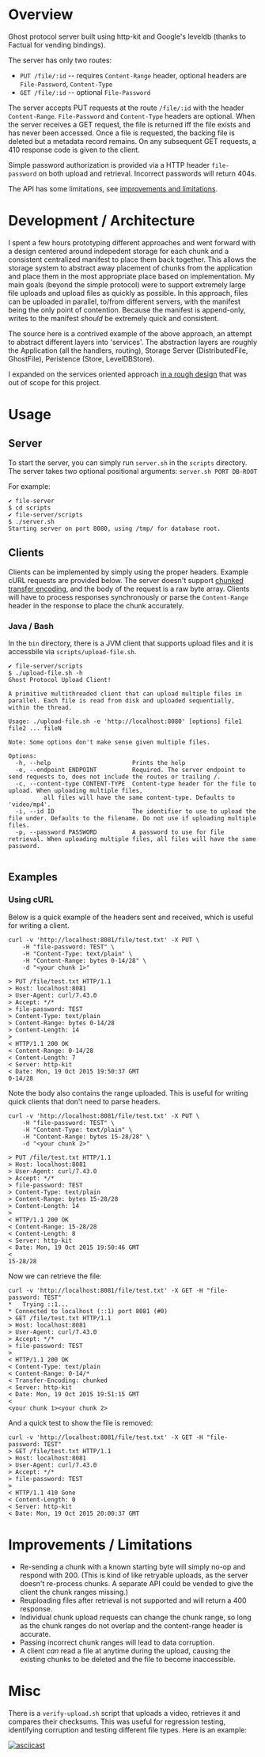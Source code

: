 # Overview 

Ghost protocol server built using http-kit and Google's leveldb (thanks to Factual for vending bindings).

The server has only two routes:

 * `PUT /file/:id` -- requires `Content-Range` header, optional headers are `File-Password`, `Content-Type`
 * `GET /file/:id` -- optional `File-Password`

The server accepts PUT requests at the route `/file/:id` with the header `Content-Range`. `File-Password` and `Content-Type` headers are optional. When the server receives a GET request, the file is returned iff the file exists and has never been accessed. Once a file is requested, the backing file is deleted but a metadata record remains. On any subsequent GET requests, a 410 response code is given to the client.

Simple password authorization is provided via a HTTP header `file-password` on both upload and retrieval. Incorrect passwords will return 404s.

The API has some limitations, see [improvements and limitations](https://github.com/ben-mays/file-server#improvements--limitations).

# Development / Architecture

I spent a few hours prototyping different approaches and went forward with a design centered around indepedent storage for each chunk and a consistent centralized manifest to place them back together. This allows the storage system to abstract away placement of chunks from the application and place them in the most appropriate place based on implementation. My main goals (beyond the simple protocol) were to support extremely large file uploads and upload files as quickly as possible. In this approach, files can be uploaded in parallel, to/from different servers, with the manifest being the only point of contention. Because the manifest is append-only, writes to the manifest _should_ be extremely quick and consistent. 

The source here is a contrived example of the above approach, an attempt to abstract different layers into 'services'. The abstraction layers are roughly the Application (all the handlers, routing), Storage Server (DistributedFile, GhostFile), Peristence (Store, LevelDBStore).

I expanded on the services oriented approach [in a rough design](https://github.com/ben-mays/designs/blob/master/scalable-file-store/scalable-file-store.md) that was out of scope for this project.

# Usage

## Server

To start the server, you can simply run `server.sh` in the `scripts` directory. The server takes two optional positional arguments: `server.sh PORT DB-ROOT`

For example:

```
✔ file-server
$ cd scripts
✔ file-server/scripts
$ ./server.sh
Starting server on port 8080, using /tmp/ for database root.
```

## Clients

Clients can be implemented by simply using the proper headers. Example cURL requests are provided below. The server doesn't support [chunked transfer encoding](https://en.wikipedia.org/wiki/Chunked_transfer_encoding), and the body of the request is a raw byte array. Clients will have to process responses synchronously or parse the `Content-Range` header in the response to place the chunk accurately.

### Java / Bash 

In the `bin` directory, there is a JVM client that supports upload files and it is accessbile via `scripts/upload-file.sh`.

```
✔ file-server/scripts
$ ./upload-file.sh -h
Ghost Protocol Upload Client!

A primitive multithreaded client that can upload multiple files in parallel. Each file is read from disk and uploaded sequentially, within the thread.

Usage: ./upload-file.sh -e 'http://localhost:8080' [options] file1 file2 ... fileN

Note: Some options don't make sense given multiple files.

Options:
  -h, --help                       Prints the help
  -e, --endpoint ENDPOINT          Required. The server endpoint to send requests to, does not include the routes or trailing /.
  -c, --content-type CONTENT-TYPE  Content-type header for the file to upload. When uploading multiple files,
          all files will have the same content-type. Defaults to 'video/mp4'.
  -i, --id ID                      The identifier to use to upload the file under. Defaults to the filename. Do not use if uploading multiple files.
  -p, --password PASSWORD          A password to use for file retrieval. When uploading multiple files, all files will have the same password.
  
```

## Examples

### Using cURL

Below is a quick example of the headers sent and received, which is useful for writing a client.

```
curl -v 'http://localhost:8081/file/test.txt' -X PUT \
	-H "file-password: TEST" \
	-H "Content-Type: text/plain" \
	-H "Content-Range: bytes 0-14/28" \
	-d "<your chunk 1>"

> PUT /file/test.txt HTTP/1.1
> Host: localhost:8081
> User-Agent: curl/7.43.0
> Accept: */*
> file-password: TEST
> Content-Type: text/plain
> Content-Range: bytes 0-14/28
> Content-Length: 14
>
< HTTP/1.1 200 OK
< Content-Range: 0-14/28
< Content-Length: 7
< Server: http-kit
< Date: Mon, 19 Oct 2015 19:50:37 GMT
0-14/28
```

Note the body also contains the range uploaded. This is useful for writing quick clients that don't need to parse headers.

```
curl -v 'http://localhost:8081/file/test.txt' -X PUT \
	-H "file-password: TEST" \ 
	-H "Content-Type: text/plain" \
	-H "Content-Range: bytes 15-28/28" \
	-d "<your chunk 2>"

> PUT /file/test.txt HTTP/1.1
> Host: localhost:8081
> User-Agent: curl/7.43.0
> Accept: */*
> file-password: TEST
> Content-Type: text/plain
> Content-Range: bytes 15-28/28
> Content-Length: 14
>
< HTTP/1.1 200 OK
< Content-Range: 15-28/28
< Content-Length: 8
< Server: http-kit
< Date: Mon, 19 Oct 2015 19:50:46 GMT
<
15-28/28
```

Now we can retrieve the file:

```
curl -v 'http://localhost:8081/file/test.txt' -X GET -H "file-password: TEST"
*   Trying ::1...
* Connected to localhost (::1) port 8081 (#0)
> GET /file/test.txt HTTP/1.1
> Host: localhost:8081
> User-Agent: curl/7.43.0
> Accept: */*
> file-password: TEST
>
< HTTP/1.1 200 OK
< Content-Type: text/plain
< Content-Range: 0-14/*
< Transfer-Encoding: chunked
< Server: http-kit
< Date: Mon, 19 Oct 2015 19:51:15 GMT
<
<your chunk 1><your chunk 2>
```

And a quick test to show the file is removed:

```
curl -v 'http://localhost:8081/file/test.txt' -X GET -H "file-password: TEST"
> GET /file/test.txt HTTP/1.1
> Host: localhost:8081
> User-Agent: curl/7.43.0
> Accept: */*
> file-password: TEST
>
< HTTP/1.1 410 Gone
< Content-Length: 0
< Server: http-kit
< Date: Mon, 19 Oct 2015 20:00:37 GMT
```
# Improvements / Limitations

* Re-sending a chunk with a known starting byte will simply no-op and respond with 200. (This is kind of like retryable uploads, as the server doesn't re-process chunks. A separate API could be vended to give the client the chunk ranges missing.)
* Reuploading files after retrieval is not supported and will return a 400 response.
* Individual chunk upload requests can change the chunk range, so long as the chunk ranges do not overlap and the content-range header is accurate. 
* Passing incorrect chunk ranges will lead to data corruption.
* A client _can_ read a file at anytime during the upload, causing the existing chunks to be deleted and the file to become inaccessible.

# Misc

There is a `verify-upload.sh` script that uploads a video, retrieves it and compares their checksums. This was useful for regression testing, identifying corruption and testing different file types.
Here is an example:

[![asciicast](https://asciinema.org/a/24j9wkdnu6fj8m0a3ilbes2ph.png)](https://asciinema.org/a/24j9wkdnu6fj8m0a3ilbes2ph?t=12)

